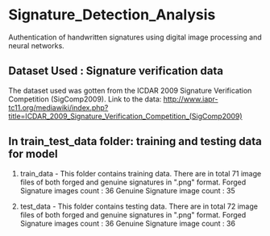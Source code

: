 # Signature_Detection_Analysis
Authentication of handwritten signatures using digital image processing and neural networks.

## Dataset Used : Signature verification data
The dataset used was gotten from the ICDAR 2009 Signature Verification Competition (SigComp2009).
Link to the data: http://www.iapr-tc11.org/mediawiki/index.php?title=ICDAR_2009_Signature_Verification_Competition_(SigComp2009)  

## In train_test_data folder: training and testing data for model

1. train_data - This folder contains training data. There are in total 71 image files of both forged and genuine signatures in ".png" format.
Forged Signature images count : 36
Genuine Signature image count : 35

2. test_data - This folder contains testing data. There are in total 72 image files of both forged and genuine signatures in ".png" format.
Forged Signature images count : 36
Genuine Signature image count : 36


